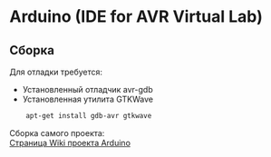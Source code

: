 Arduino (IDE for AVR Virtual Lab)
========
Сборка
------------
Для отладки требуется:
* Установленный отладчик avr-gdb
* Установленная утилита GTKWave

```bash
    apt-get install gdb-avr gtkwave
```
Сборка самого проекта:<br>
[Страница Wiki проекта Arduino](https://github.com/arduino/Arduino/wiki/Building-Arduino-IDE)
